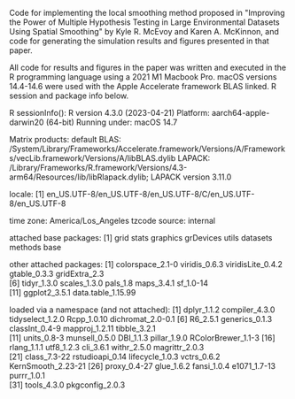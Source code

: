 Code for implementing the local smoothing method proposed in "Improving the Power of Multiple Hypothesis Testing in Large Environmental Datasets Using Spatial Smoothing" by Kyle R. McEvoy and Karen A. McKinnon, and code for generating the simulation results and figures presented in that paper.

All code for results and figures in the paper was written and executed in the R programming language using a 2021 M1 Macbook Pro. macOS versions 14.4-14.6 were used with the Apple Accelerate framework BLAS linked. R session and package info below. 

R sessionInfo():
R version 4.3.0 (2023-04-21)
Platform: aarch64-apple-darwin20 (64-bit)
Running under: macOS 14.7

Matrix products: default
BLAS:   /System/Library/Frameworks/Accelerate.framework/Versions/A/Frameworks/vecLib.framework/Versions/A/libBLAS.dylib 
LAPACK: /Library/Frameworks/R.framework/Versions/4.3-arm64/Resources/lib/libRlapack.dylib;  LAPACK version 3.11.0

locale:
[1] en_US.UTF-8/en_US.UTF-8/en_US.UTF-8/C/en_US.UTF-8/en_US.UTF-8

time zone: America/Los_Angeles
tzcode source: internal

attached base packages:
[1] grid      stats     graphics  grDevices utils     datasets  methods   base     

other attached packages:
 [1] colorspace_2.1-0   viridis_0.6.3      viridisLite_0.4.2  gtable_0.3.3       gridExtra_2.3     
 [6] tidyr_1.3.0        scales_1.3.0       pals_1.8           maps_3.4.1         sf_1.0-14         
[11] ggplot2_3.5.1      data.table_1.15.99

loaded via a namespace (and not attached):
 [1] dplyr_1.1.2        compiler_4.3.0     tidyselect_1.2.0   Rcpp_1.0.10        dichromat_2.0-0.1 
 [6] R6_2.5.1           generics_0.1.3     classInt_0.4-9     mapproj_1.2.11     tibble_3.2.1      
[11] units_0.8-3        munsell_0.5.0      DBI_1.1.3          pillar_1.9.0       RColorBrewer_1.1-3
[16] rlang_1.1.1        utf8_1.2.3         cli_3.6.1          withr_2.5.0        magrittr_2.0.3    
[21] class_7.3-22       rstudioapi_0.14    lifecycle_1.0.3    vctrs_0.6.2        KernSmooth_2.23-21
[26] proxy_0.4-27       glue_1.6.2         fansi_1.0.4        e1071_1.7-13       purrr_1.0.1       
[31] tools_4.3.0        pkgconfig_2.0.3   